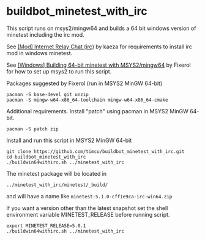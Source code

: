 # buildbot_minetest_with_irc

This script runs on msys2/mingw64 and builds a 64 bit windows version of minetest including the irc mod. 

See [\[Mod\] Internet Relay Chat (irc)](https://forum.minetest.net/viewtopic.php?f=11&t=3905&sid=1544b6daaac3a36c36646fceb2f0ac73&start=100#p213180) by kaeza for requirements to install irc mod in windows minetest.

See [\[Windows\] Building 64-bit minetest with MSYS2/mingw64](https://forum.minetest.net/viewtopic.php?f=42&t=17797) by Fixerol for how to set up msys2 to run this script.

Packages suggested by Fixerol (run in MSYS2 MinGW 64-bit)
```
pacman -S base-devel git unzip
pacman -S mingw-w64-x86_64-toolchain mingw-w64-x86_64-cmake
```
Additional requirements. Install "patch" using pacman in MSYS2 MinGW 64-bit.
```
pacman -S patch zip
```
Install and run this script in MSYS2 MinGW 64-bit
```
git clone https://github.com/timcu/buildbot_minetest_with_irc.git
cd buildbot_minetest_with_irc
./buildwin64withirc.sh ../minetest_with_irc
```
The minetest package will be located in 
```
../minetest_with_irc/minetest/_build/
```
and will have a name like `minetest-5.1.0-cff1e9ca-irc-win64.zip`

If you want a version other than the latest snapshot set the shell environment variable MINETEST_RELEASE before running script.
```
export MINETEST_RELEASE=5.0.1
./buildwin64withirc.sh ../minetest_with_irc
```


